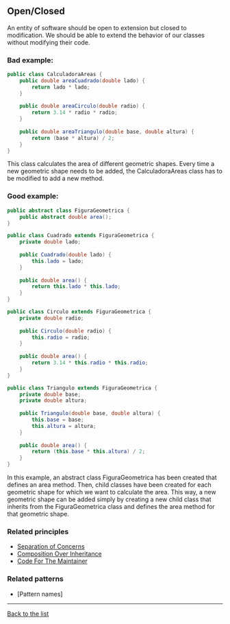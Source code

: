 ## Open/Closed

An entity of software should be open to extension but closed to modification. We should be able to extend the behavior of our classes without modifying their code.

### Bad example:

~~~java
public class CalculadoraAreas {
    public double areaCuadrado(double lado) {
        return lado * lado;
    }
    
    public double areaCirculo(double radio) {
        return 3.14 * radio * radio;
    }
    
    public double areaTriangulo(double base, double altura) {
        return (base * altura) / 2;
    }
}
~~~

This class calculates the area of different geometric shapes. Every time a new geometric shape needs to be added, the CalculadoraAreas class has to be modified to add a new method.

### Good example:

~~~java
public abstract class FiguraGeometrica {
    public abstract double area();
}

public class Cuadrado extends FiguraGeometrica {
    private double lado;
    
    public Cuadrado(double lado) {
        this.lado = lado;
    }
    
    public double area() {
        return this.lado * this.lado;
    }
}

public class Circulo extends FiguraGeometrica {
    private double radio;
    
    public Circulo(double radio) {
        this.radio = radio;
    }
    
    public double area() {
        return 3.14 * this.radio * this.radio;
    }
}

public class Triangulo extends FiguraGeometrica {
    private double base;
    private double altura;
    
    public Triangulo(double base, double altura) {
        this.base = base;
        this.altura = altura;
    }
    
    public double area() {
        return (this.base * this.altura) / 2;
    }
}

~~~

In this example, an abstract class FiguraGeometrica has been created that defines an area method. Then, child classes have been created for each geometric shape for which we want to calculate the area. This way, a new geometric shape can be added simply by creating a new child class that inherits from the FiguraGeometrica class and defines the area method for that geometric shape.

### Related principles

* [Separation of Concerns](../general/separationofconcerns.md)
* [Composition Over Inheritance](../general/compositionoverinheritance.md)
* [Code For The Maintainer](../general/codeformantainer.md)

### Related patterns

- [Pattern names]

---
[Back to the list](./README.md)